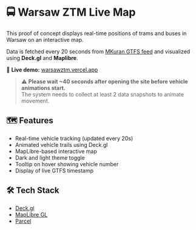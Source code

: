 # 🚍 Warsaw ZTM Live Map

This proof of concept displays real-time positions of trams and buses in Warsaw on an interactive map.

Data is fetched every 20 seconds from [MKuran GTFS feed](https://mkuran.pl/gtfs/) and visualized using **Deck.gl** and **Maplibre**.

🔗 **Live demo:** [warsawztm.vercel.app](https://warsawztm.vercel.app/)

> ⚠️ **Please wait ~40 seconds after opening the site before vehicle animations start.**  
> The system needs to collect at least 2 data snapshots to animate movement.

## 🗺️ Features

- Real-time vehicle tracking (updated every 20s)
- Animated vehicle trails using Deck.gl
- MapLibre-based interactive map
- Dark and light theme toggle
- Tooltip on hover showing vehicle number
- Display of live GTFS timestamp

## 🛠️ Tech Stack

- [Deck.gl](https://deck.gl/)
- [MapLibre GL](https://maplibre.org/)
- [Parcel](https://parceljs.org)
